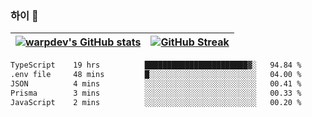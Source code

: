 
### 하이 👋
[![warpdev's GitHub stats](https://github-readme-stats.vercel.app/api?username=warpdev&show_icons=true&theme=vue-dark)](#) |[![GitHub Streak](https://github-readme-streak-stats.herokuapp.com/?user=warpdev&theme=dark)](#)
--- | --- |
<!--START_SECTION:waka-->

```txt
TypeScript    19 hrs          ███████████████████████▓░   94.84 %
.env file     48 mins         █░░░░░░░░░░░░░░░░░░░░░░░░   04.00 %
JSON          4 mins          ░░░░░░░░░░░░░░░░░░░░░░░░░   00.41 %
Prisma        3 mins          ░░░░░░░░░░░░░░░░░░░░░░░░░   00.33 %
JavaScript    2 mins          ░░░░░░░░░░░░░░░░░░░░░░░░░   00.20 %
```

<!--END_SECTION:waka-->

<!--
**warpdev/warpdev** is a ✨ _special_ ✨ repository because its `README.md` (this file) appears on your GitHub profile.

Here are some ideas to get you started:

- 🔭 I’m currently working on ...
- 🌱 I’m currently learning ...
- 👯 I’m looking to collaborate on ...
- 🤔 I’m looking for help with ...
- 💬 Ask me about ...
- 📫 How to reach me: ...
- 😄 Pronouns: ...
- ⚡ Fun fact: ...
-->
